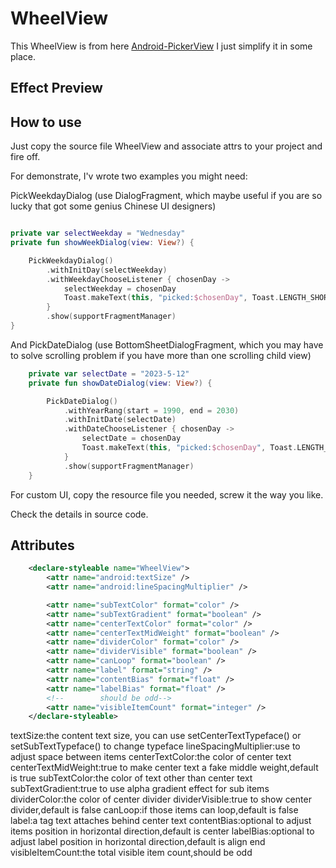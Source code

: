 # WheelView

This WheelView is from here  [Android-PickerView](https://github.com/Bigkoo/Android-PickerView)
I just simplify it in some place.


## Effect Preview



## How to use

Just copy the source file WheelView and associate attrs to your project and fire off.

For demonstrate, I'v wrote two examples you might need:

PickWeekdayDialog (use DialogFragment, which maybe useful if you are so lucky that got some genius Chinese UI designers)
```kotlin

private var selectWeekday = "Wednesday"
private fun showWeekDialog(view: View?) {

    PickWeekdayDialog()
        .withInitDay(selectWeekday)
        .withWeekdayChooseListener { chosenDay ->
            selectWeekday = chosenDay
            Toast.makeText(this, "picked:$chosenDay", Toast.LENGTH_SHORT).show()
        }
        .show(supportFragmentManager)
}
```

And PickDateDialog (use BottomSheetDialogFragment, which you may have to solve scrolling problem if you have more than one scrolling child view)
```kotlin
    private var selectDate = "2023-5-12"
    private fun showDateDialog(view: View?) {

        PickDateDialog()
            .withYearRang(start = 1990, end = 2030)
            .withInitDate(selectDate)
            .withDateChooseListener { chosenDay ->
                selectDate = chosenDay
                Toast.makeText(this, "picked:$chosenDay", Toast.LENGTH_SHORT).show()
            }
            .show(supportFragmentManager)
    }
```

For custom UI, copy the resource file you needed, screw it the way you like.

Check the details in source code.


## Attributes

```xml
    <declare-styleable name="WheelView">
        <attr name="android:textSize" />
        <attr name="android:lineSpacingMultiplier" />

        <attr name="subTextColor" format="color" />
        <attr name="subTextGradient" format="boolean" />
        <attr name="centerTextColor" format="color" />
        <attr name="centerTextMidWeight" format="boolean" />
        <attr name="dividerColor" format="color" />
        <attr name="dividerVisible" format="boolean" />
        <attr name="canLoop" format="boolean" />
        <attr name="label" format="string" />
        <attr name="contentBias" format="float" />
        <attr name="labelBias" format="float" />
        <!--        should be odd-->
        <attr name="visibleItemCount" format="integer" />
    </declare-styleable>
```

textSize:the content text size, you can use setCenterTextTypeface() or setSubTextTypeface() to change typeface
lineSpacingMultiplier:use to adjust space between items
centerTextColor:the color of center text
centerTextMidWeight:true to make center text a fake middle weight,default is true
subTextColor:the color of text other than center text
subTextGradient:true to use alpha gradient effect for sub items
dividerColor:the color of center divider
dividerVisible:true to show center divider,default is false
canLoop:if those items can loop,default is false
label:a tag text attaches behind center text
contentBias:optional to adjust items position in horizontal direction,default is center
labelBias:optional to adjust label position in horizontal direction,default is align end
visibleItemCount:the total visible item count,should be odd


